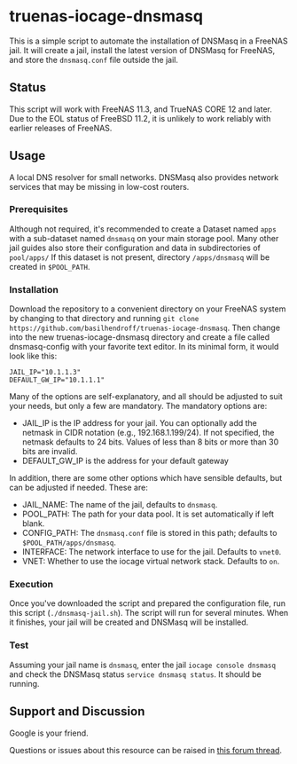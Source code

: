 # truenas-iocage-dnsmasq

This is a simple script to automate the installation of DNSMasq in a FreeNAS jail. It will create a jail, install the latest version of DNSMasq for FreeNAS, and store the `dnsmasq.conf` file outside the jail.  

## Status
This script will work with FreeNAS 11.3, and TrueNAS CORE 12 and later. Due to the EOL status of FreeBSD 11.2, it is unlikely to work reliably with earlier releases of FreeNAS.

## Usage
A local DNS resolver for small networks. DNSMasq also provides network services that may be missing in low-cost routers. 

### Prerequisites

Although not required, it's recommended to create a Dataset named `apps` with a sub-dataset named `dnsmasq` on your main storage pool.  Many other jail guides also store their configuration and data in subdirectories of `pool/apps/` If this dataset is not present, directory `/apps/dnsmasq` will be created in `$POOL_PATH`.

### Installation

Download the repository to a convenient directory on your FreeNAS system by changing to that directory and running `git clone https://github.com/basilhendroff/truenas-iocage-dnsmasq`. Then change into the new truenas-iocage-dnsmasq directory and create a file called dnsmasq-config with your favorite text editor. In its minimal form, it would look like this:

```
JAIL_IP="10.1.1.3"
DEFAULT_GW_IP="10.1.1.1"
```

Many of the options are self-explanatory, and all should be adjusted to suit your needs, but only a few are mandatory. The mandatory options are:

- JAIL_IP is the IP address for your jail. You can optionally add the netmask in CIDR notation (e.g., 192.168.1.199/24). If not specified, the netmask defaults to 24 bits. Values of less than 8 bits or more than 30 bits are invalid.
- DEFAULT_GW_IP is the address for your default gateway

In addition, there are some other options which have sensible defaults, but can be adjusted if needed. These are:

- JAIL_NAME: The name of the jail, defaults to `dnsmasq`.
- POOL_PATH: The path for your data pool. It is set automatically if left blank.
- CONFIG_PATH: The `dnsmasq.conf` file is stored in this path; defaults to `$POOL_PATH/apps/dnsmasq`.
- INTERFACE: The network interface to use for the jail. Defaults to `vnet0`.
- VNET: Whether to use the iocage virtual network stack. Defaults to `on`.

### Execution

Once you've downloaded the script and prepared the configuration file, run this script (`./dnsmasq-jail.sh`). The script will run for several minutes. When it finishes, your jail will be created and DNSMasq will be installed.

### Test

Assuming your jail name is `dnsmasq`, enter the jail `iocage console dnsmasq` and check the DNSMasq status `service dnsmasq status`. It should be running.

## Support and Discussion

Google is your friend.

Questions or issues about this resource can be raised in [this forum thread](https://www.ixsystems.com/community/threads/scripted-tautulli-installation.87434/).  
